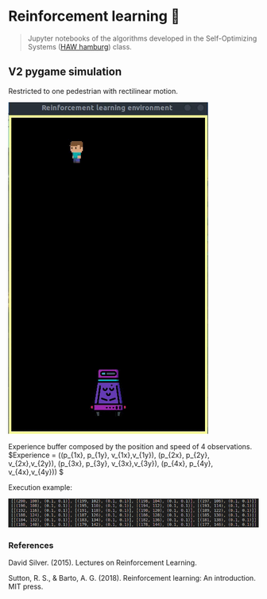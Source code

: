 # Reinforcement learning :notebook_with_decorative_cover:

> Jupyter notebooks of the algorithms developed in the Self-Optimizing Systems ([HAW hamburg](https://www.haw-hamburg.de/studium/studiengaenge-a-z/studiengaenge-detail/course/courses/show/informatik/)) class.

## V2 pygame simulation

Restricted to one pedestrian with rectilinear motion.

![v2sim](https://github.com/JHermosillaD/Reinforcement_learning/blob/main/environment_simulator_V2/output/test_1.gif)

Experience buffer composed by the position and speed of 4 observations.
$Experience = ((p_{1x}, p_{1y}, v_{1x},v_{1y}), (p_{2x}, p_{2y}, v_{2x},v_{2y}), (p_{3x}, p_{3y}, v_{3x},v_{3y}), (p_{4x}, p_{4y}, v_{4x},v_{4y})) $

Execution example:
<p float="left">
  <img src="environment_simulator_V2/output/experience_buffer.png"/>
</p>

### References

David Silver. (2015). Lectures on Reinforcement Learning.

Sutton, R. S., & Barto, A. G. (2018). Reinforcement learning: An introduction. MIT press.
